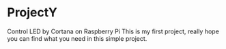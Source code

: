 # ProjectY
Control LED  by Cortana on Raspberry Pi
This is my first project, really hope you can find what you need in this simple project.
